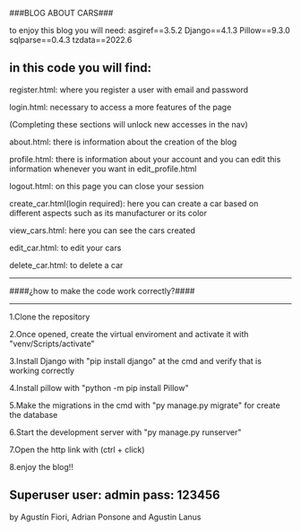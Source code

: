###BLOG ABOUT CARS###

to enjoy this blog you will need:
asgiref==3.5.2
Django==4.1.3
Pillow==9.3.0
sqlparse==0.4.3
tzdata==2022.6

in this code you will find:
---------------------------------------------------------------------------------------------------------
register.html: where you register a user with email and password

login.html: necessary to access a more features of the page

(Completing these sections will unlock new accesses in the nav)

about.html: there is information about the creation of the blog

profile.html: there is information about your account and you can edit this information whenever you want in edit_profile.html

logout.html: on this page you can close your session

create_car.html(login required): here you can create a car based on different aspects such as its manufacturer or its color

view_cars.html: here you can see the cars created

edit_car.html: to edit your cars

delete_car.html: to delete a car

---------------------------------------------------------------------------------------------------------------

####¿how to make the code work correctly?####

---------------------------------------------------------------------------------------------------------------
1.Clone the repository

2.Once opened, create the virtual enviroment and activate it with "venv/Scripts/activate"

3.Install Django with "pip install django" at the cmd and verify that is working correctly

4.Install pillow with "python -m pip install Pillow"

5.Make the migrations in the cmd with "py manage.py migrate" for create the database

6.Start the development server with "py manage.py runserver"

7.Open the http link with (ctrl + click)

8.enjoy the blog!!

Superuser
user: admin
pass: 123456
--------------------------------------------------------------------------------------------------------------

by Agustín Fiori, Adrian Ponsone and Agustin Lanus
